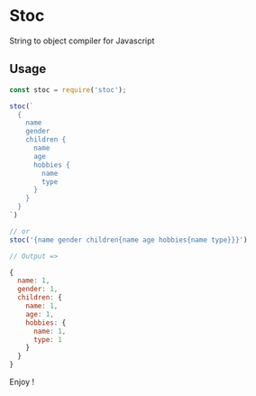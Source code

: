 # Stoc

String to object compiler for Javascript

## Usage

```javascript
const stoc = require('stoc');

stoc(`
  {
    name
    gender
    children {
      name
      age
      hobbies {
        name
        type
      }
    }
  }
`)

// or
stoc('{name gender children{name age hobbies{name type}}}')

// Output =>

{
  name: 1,
  gender: 1,
  children: {
    name: 1,
    age: 1,
    hobbies: {
      name: 1,
      type: 1
    }
  }
}
```

Enjoy !
